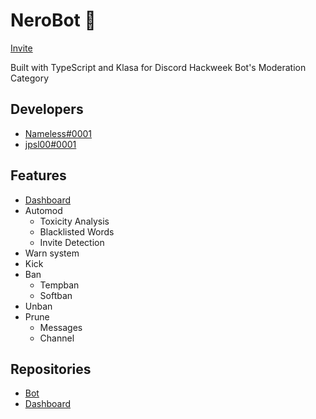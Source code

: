 # NeroBot 🎉

[Invite](https://discordapp.com/oauth2/authorize?client_id=592761856075235339&permissions=1342201942&scope=bot)

Built with TypeScript and Klasa for Discord Hackweek Bot's Moderation Category

## Developers
- [Nameless#0001](https://github.com/test137E29B)
- [jpsl00#0001](https://github.com/jpsl00)

## Features
- [Dashboard](https://nero.aquilamc.net/)
- Automod
  - Toxicity Analysis
  - Blacklisted Words
  - Invite Detection
- Warn system
- Kick
- Ban
  - Tempban
  - Softban
- Unban
- Prune
  - Messages
  - Channel
  
## Repositories

- [Bot](https://github.com/test137E29B/DiscordHackweek-NeroBot)
- [Dashboard](https://github.com/test137E29B/DiscordHackweek-NeroBotDashboard)